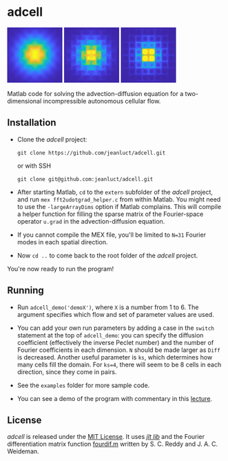 # adcell

![demo1][demo1]
![demo2][demo2]
![demo3][demo3]

Matlab code for solving the advection-diffusion equation for a
two-dimensional incompressible autonomous cellular flow.

## Installation

- Clone the *adcell* project:
  ```
  git clone https://github.com/jeanluct/adcell.git
  ```
  or with SSH
  ```
  git clone git@github.com:jeanluct/adcell.git
  ```

- After starting Matlab, `cd` to the `extern` subfolder of the
  *adcell* project, and run `mex fft2udotgrad_helper.c` from within
  Matlab.  You might need to use the `-largeArrayDims` option if
  Matlab complains.  This will compile a helper function for filling
  the sparse matrix of the Fourier-space operator `u.grad` in the
  advection-diffusion equation.

- If you cannot compile the MEX file, you'll be limited to `N=31`
  Fourier modes in each spatial direction.

- Now `cd ..` to come back to the root folder of the *adcell* project.

You're now ready to run the program!

## Running

- Run `adcell_demo('demoX')`, where `X` is a number from 1 to 6.  The
  argument specifies which flow and set of parameter values are used.

- You can add your own run parameters by adding a case in the `switch`
  statement at the top of `adcell_demo`: you can specify the diffusion
  coefficient (effectively the inverse Peclet number) and the number
  of Fourier coefficients in each dimension.  `N` should be made
  larger as `Diff` is decreased.  Another useful parameter is `ks`,
  which determines how many cells fill the domain.  For `ks=4`, there
  will seem to be 8 cells in each direction, since they come in pairs.

- See the `examples` folder for more sample code.

- You can see a demo of the program with commentary in this [lecture][1].

## License

*adcell* is released under the [MIT License][2].  It uses [*jlt
lib*][3] and the Fourier differentiation matrix function
[fourdif.m][4] written by S. C. Reddy and J. A. C. Weideman.

[1]: https://youtu.be/-uqkG1i3UHU
[2]: https://github.com/jeanluct/adcell/raw/master/LICENSE
[3]: https://github.com/jeanluct/jlt
[4]: http://appliedmaths.sun.ac.za/~weideman/research/differ.html
[demo1]: https://github.com/jeanluct/adcell/raw/master/img/demo1_small.png
[demo2]: https://github.com/jeanluct/adcell/raw/master/img/demo2_small.png
[demo3]: https://github.com/jeanluct/adcell/raw/master/img/demo3_small.png
